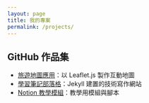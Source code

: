 ```yaml
---
layout: page
title: 我的專案
permalink: /projects/
---
```


## GitHub 作品集

- [旅遊地圖應用](https://github.com/你的帳號/地圖專案)：以 Leaflet.js 製作互動地圖
- [學習筆記部落格](https://github.com/你的帳號/blog)：Jekyll 建置的技術寫作網站
- [Notion 教學模組](https://github.com/你的帳號/notion-course)：教學用模組與腳本
